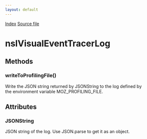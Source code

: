```yaml
---
layout: default
---
```

<div id='links'><a href="../index.html">Index</a>
<a href="http://dxr.mozilla.org/mozilla-central/source/xpcom/base/nsIVisualEventTracer.idl">Source file</a>
</div>

# nsIVisualEventTracerLog #

## Methods ##

### writeToProfilingFile() ###
  
Write the JSON string returned by JSONString to the log defined by  
the environment variable MOZ_PROFILING_FILE.  
  

## Attributes ##

### JSONString ###
  
JSON string of the log.  Use JSON.parse to get it as an object.  
  
